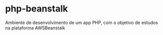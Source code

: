 # php-beanstalk
Ambiente de desenvolvimento de um app PHP, com o objetivo de estudos na plataforma AWSBeanstalk
